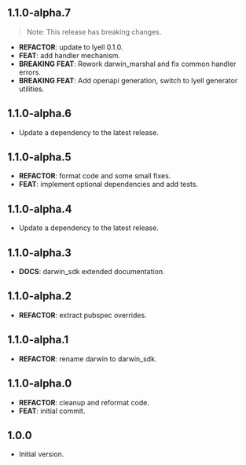 ## 1.1.0-alpha.7

> Note: This release has breaking changes.

 - **REFACTOR**: update to lyell 0.1.0.
 - **FEAT**: add handler mechanism.
 - **BREAKING** **FEAT**: Rework darwin_marshal and fix common handler errors.
 - **BREAKING** **FEAT**: Add openapi generation, switch to lyell generator utilities.

## 1.1.0-alpha.6

 - Update a dependency to the latest release.

## 1.1.0-alpha.5

 - **REFACTOR**: format code and some small fixes.
 - **FEAT**: implement optional dependencies and add tests.

## 1.1.0-alpha.4

 - Update a dependency to the latest release.

## 1.1.0-alpha.3

 - **DOCS**: darwin_sdk extended documentation.

## 1.1.0-alpha.2

 - **REFACTOR**: extract pubspec overrides.

## 1.1.0-alpha.1

 - **REFACTOR**: rename darwin to darwin_sdk.

## 1.1.0-alpha.0

 - **REFACTOR**: cleanup and reformat code.
 - **FEAT**: initial commit.

## 1.0.0

- Initial version.
